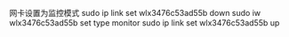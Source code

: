 网卡设置为监控模式
sudo ip link set wlx3476c53ad55b down
sudo iw wlx3476c53ad55b set type monitor
sudo ip link set wlx3476c53ad55b up